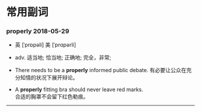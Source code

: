 ﻿常用副词
===============
### properly 2018-05-29
* 英 [ˈprɒpəli]   美 [ˈprɑpərli] 
* adv.  适当地; 恰当地; 正确地; 完全，非常;
* There needs to be a **properly** informed public debate.
有必要让公众在充分知情的状况下展开辩论。

* A **properly** fitting bra should never leave red marks.  
合适的胸罩不会留下红色勒痕。
***


